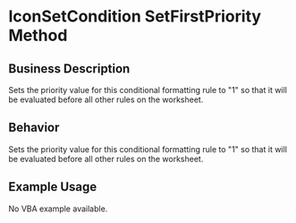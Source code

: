 # IconSetCondition SetFirstPriority Method

## Business Description
Sets the priority value for this conditional formatting rule to "1" so that it will be evaluated before all other rules on the worksheet.

## Behavior
Sets the priority value for this conditional formatting rule to "1" so that it will be evaluated before all other rules on the worksheet.

## Example Usage
No VBA example available.